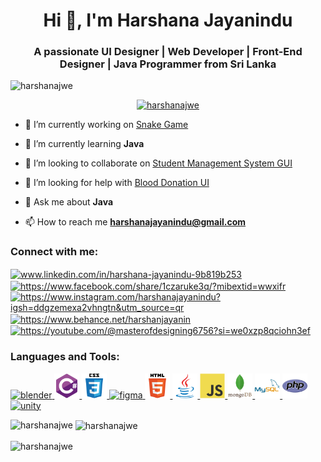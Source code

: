 <h1 align="center">Hi 👋, I'm Harshana Jayanindu</h1>
<h3 align="center">A passionate UI Designer | Web Developer | Front-End Designer | Java Programmer from Sri Lanka</h3>

<p align="left"> <img src="https://komarev.com/ghpvc/?username=harshanajwe&label=Profile%20views&color=0e75b6&style=flat" alt="harshanajwe" /> </p>

<p align="center"> <a href="https://github.com/ryo-ma/github-profile-trophy"><img src="https://github-profile-trophy.vercel.app/?username=harshanajwe" alt="harshanajwe" /></a> </p>

- 🔭 I’m currently working on [Snake Game](https://github.com/HarshanaJwe/Snake-Game-/blob/main/SnakeGame.java)

- 🌱 I’m currently learning **Java**

- 👯 I’m looking to collaborate on [Student Management System GUI](https://github.com/HarshanaJwe/student-management-system/blob/main/StudentManagementSystemGUI.java)

- 🤝 I’m looking for help with [Blood Donation UI](https://github.com/HarshanaJwe/Blood-donation-system-using-java/blob/main/BloodDonationUI.java)

- 💬 Ask me about **Java**

- 📫 How to reach me **harshanajayanindu@gmail.com**

<h3 align="left">Connect with me:</h3>
<p align="left">
<a href="https://www.linkedin.com/in/harshana-jayanindu-9b819b253?utm_source=share&utm_campaign=share_via&utm_content=profile&utm_medium=ios_app" target="blank"><img align="center" src="https://raw.githubusercontent.com/rahuldkjain/github-profile-readme-generator/master/src/images/icons/Social/linked-in-alt.svg" alt="www.linkedin.com/in/harshana-jayanindu-9b819b253" height="30" width="40" /></a>
<a href="https://fb.com/https://www.facebook.com/share/1czaruke3q/?mibextid=wwxifr" target="blank"><img align="center" src="https://raw.githubusercontent.com/rahuldkjain/github-profile-readme-generator/master/src/images/icons/Social/facebook.svg" alt="https://www.facebook.com/share/1czaruke3q/?mibextid=wwxifr" height="30" width="40" /></a>
<a href="https://instagram.com/https://www.instagram.com/harshanajayanindu?igsh=ddgzemexa2vhngtn&utm_source=qr" target="blank"><img align="center" src="https://raw.githubusercontent.com/rahuldkjain/github-profile-readme-generator/master/src/images/icons/Social/instagram.svg" alt="https://www.instagram.com/harshanajayanindu?igsh=ddgzemexa2vhngtn&utm_source=qr" height="30" width="40" /></a>
<a href="https://www.behance.net/https://www.behance.net/harshanjayanin" target="blank"><img align="center" src="https://raw.githubusercontent.com/rahuldkjain/github-profile-readme-generator/master/src/images/icons/Social/behance.svg" alt="https://www.behance.net/harshanjayanin" height="30" width="40" /></a>
<a href="https://www.youtube.com/c/https://youtube.com/@masterofdesigning6756?si=we0xzp8qciohn3ef" target="blank"><img align="center" src="https://raw.githubusercontent.com/rahuldkjain/github-profile-readme-generator/master/src/images/icons/Social/youtube.svg" alt="https://youtube.com/@masterofdesigning6756?si=we0xzp8qciohn3ef" height="30" width="40" /></a>
</p>

<h3 align="left">Languages and Tools:</h3>
<p align="left"> <a href="https://www.blender.org/" target="_blank" rel="noreferrer"> <img src="https://download.blender.org/branding/community/blender_community_badge_white.svg" alt="blender" width="40" height="40"/> </a> <a href="https://www.w3schools.com/cs/" target="_blank" rel="noreferrer"> <img src="https://raw.githubusercontent.com/devicons/devicon/master/icons/csharp/csharp-original.svg" alt="csharp" width="40" height="40"/> </a> <a href="https://www.w3schools.com/css/" target="_blank" rel="noreferrer"> <img src="https://raw.githubusercontent.com/devicons/devicon/master/icons/css3/css3-original-wordmark.svg" alt="css3" width="40" height="40"/> </a> <a href="https://www.figma.com/" target="_blank" rel="noreferrer"> <img src="https://www.vectorlogo.zone/logos/figma/figma-icon.svg" alt="figma" width="40" height="40"/> </a> <a href="https://www.w3.org/html/" target="_blank" rel="noreferrer"> <img src="https://raw.githubusercontent.com/devicons/devicon/master/icons/html5/html5-original-wordmark.svg" alt="html5" width="40" height="40"/> </a> <a href="https://www.java.com" target="_blank" rel="noreferrer"> <img src="https://raw.githubusercontent.com/devicons/devicon/master/icons/java/java-original.svg" alt="java" width="40" height="40"/> </a> <a href="https://developer.mozilla.org/en-US/docs/Web/JavaScript" target="_blank" rel="noreferrer"> <img src="https://raw.githubusercontent.com/devicons/devicon/master/icons/javascript/javascript-original.svg" alt="javascript" width="40" height="40"/> </a> <a href="https://www.mongodb.com/" target="_blank" rel="noreferrer"> <img src="https://raw.githubusercontent.com/devicons/devicon/master/icons/mongodb/mongodb-original-wordmark.svg" alt="mongodb" width="40" height="40"/> </a> <a href="https://www.mysql.com/" target="_blank" rel="noreferrer"> <img src="https://raw.githubusercontent.com/devicons/devicon/master/icons/mysql/mysql-original-wordmark.svg" alt="mysql" width="40" height="40"/> </a> <a href="https://www.php.net" target="_blank" rel="noreferrer"> <img src="https://raw.githubusercontent.com/devicons/devicon/master/icons/php/php-original.svg" alt="php" width="40" height="40"/> </a> <a href="https://unity.com/" target="_blank" rel="noreferrer"> <img src="https://www.vectorlogo.zone/logos/unity3d/unity3d-icon.svg" alt="unity" width="40" height="40"/> </a> </p>

<p><img align="left" src="https://github-readme-stats.vercel.app/api/top-langs?username=harshanajwe&show_icons=true&locale=en&layout=compact" alt="harshanajwe" /></p>

<p>&nbsp;<img align="center" src="https://github-readme-stats.vercel.app/api?username=harshanajwe&show_icons=true&locale=en" alt="harshanajwe" /></p>

<p><img align="center" src="https://github-readme-streak-stats.herokuapp.com/?user=harshanajwe&" alt="harshanajwe" /></p>
